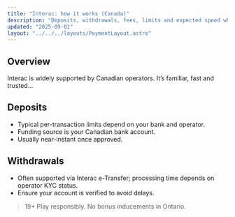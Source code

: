 ```yaml
---
title: "Interac: how it works (Canada)"
description: "Deposits, withdrawals, fees, limits and expected speed when using Interac."
updated: "2025-09-01"
layout: "../../../layouts/PaymentLayout.astro"
---
```


## Overview
Interac is widely supported by Canadian operators. It’s familiar, fast and trusted…

## Deposits
- Typical per-transaction limits depend on your bank and operator.
- Funding source is your Canadian bank account.
- Usually near-instant once approved.

## Withdrawals
- Often supported via Interac e-Transfer; processing time depends on operator KYC status.
- Ensure your account is verified to avoid delays.

> 19+ Play responsibly. No bonus inducements in Ontario.
